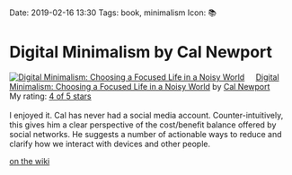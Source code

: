 Date: 2019-02-16 13:30
Tags: book, minimalism
Icon: 📚

# Digital Minimalism by Cal Newport

<a href="https://www.goodreads.com/book/show/40672036-digital-minimalism" style="float: left; padding-right: 20px"><img border="0" alt="Digital Minimalism: Choosing a Focused Life in a Noisy World" src="https://images.gr-assets.com/books/1549433350m/40672036.jpg" /></a><a href="https://www.goodreads.com/book/show/40672036-digital-minimalism">Digital Minimalism: Choosing a Focused Life in a Noisy World</a> by <a href="https://www.goodreads.com/author/show/147891.Cal_Newport">Cal Newport</a><br/>
My rating: <a href="https://www.goodreads.com/review/show/2712165131">4 of 5 stars</a><br /><br />
I enjoyed it. Cal has never had a social media account. Counter-intuitively, this gives him a clear perspective of the cost/benefit balance offered by social networks. He suggests a number of actionable ways to reduce and clarify how we interact with devices and other people.

[on the wiki](https://rudimentarylathe.org/#Book%3A%20Digital%20Minimalism%20by%20Cal%20Newport)
